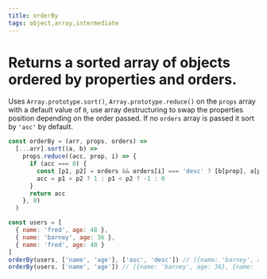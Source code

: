 ```yaml
---
title: orderBy
tags: object,array,intermediate
---
```


# Returns a sorted array of objects ordered by properties and orders.

Uses `Array.prototype.sort()`, `Array.prototype.reduce()` on the `props` array with a default value of `0`, use array destructuring to swap the properties position depending on the order passed.
If no `orders` array is passed it sort by `'asc'` by default.

```js
const orderBy = (arr, props, orders) =>
  [...arr].sort((a, b) =>
    props.reduce((acc, prop, i) => {
      if (acc === 0) {
        const [p1, p2] = orders && orders[i] === 'desc' ? [b[prop], a[prop]] : [a[prop], b[prop]]
        acc = p1 > p2 ? 1 : p1 < p2 ? -1 : 0
      }
      return acc
    }, 0)
  )
```

```js
const users = [
  { name: 'fred', age: 48 },
  { name: 'barney', age: 36 },
  { name: 'fred', age: 40 }
]
orderBy(users, ['name', 'age'], ['asc', 'desc']) // [{name: 'barney', age: 36}, {name: 'fred', age: 48}, {name: 'fred', age: 40}]
orderBy(users, ['name', 'age']) // [{name: 'barney', age: 36}, {name: 'fred', age: 40}, {name: 'fred', age: 48}]
```
